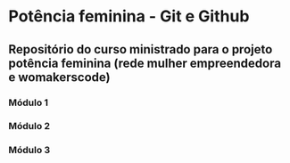 # Potência feminina - Git e Github

## Repositório do curso ministrado para o projeto potência feminina (rede mulher empreendedora e womakerscode)


### Módulo 1
### Módulo 2
### Módulo 3

